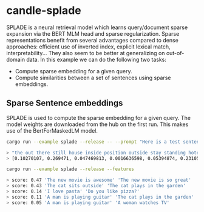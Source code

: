# candle-splade

 SPLADE is a neural retrieval model which learns query/document sparse expansion via the BERT MLM head and sparse regularization. Sparse representations benefit from several advantages compared to dense approaches: efficient use of inverted index, explicit lexical match, interpretability... They also seem to be better at generalizing on out-of-domain data. In this example we can do the following two tasks:

- Compute sparse embedding for a given query.
- Compute similarities between a set of sentences using sparse embeddings.

## Sparse Sentence embeddings

SPLADE is used to compute the sparse embedding for a given query. The model weights
are downloaded from the hub on the first run. This makes use of the BertForMaskedLM model. 

```bash
cargo run --example splade --release -- --prompt "Here is a test sentence"

> "the out there still house inside position outside stay standing hotel sitting dog animal sit bird cat statue cats"
> [0.10270107, 0.269471, 0.047469813, 0.0016636598, 0.05394874, 0.23105666, 0.037475716, 0.45949644, 0.009062732, 0.06790692, 0.0327835, 0.33122346, 0.16863061, 0.12688516, 0.340983, 0.044972017, 0.47724655, 0.01765311, 0.37331146]
```

```bash
cargo run --example splade --release --features

> score: 0.47 'The new movie is awesome' 'The new movie is so great'
> score: 0.43 'The cat sits outside' 'The cat plays in the garden'
> score: 0.14 'I love pasta' 'Do you like pizza?'
> score: 0.11 'A man is playing guitar' 'The cat plays in the garden'
> score: 0.05 'A man is playing guitar' 'A woman watches TV'
```
